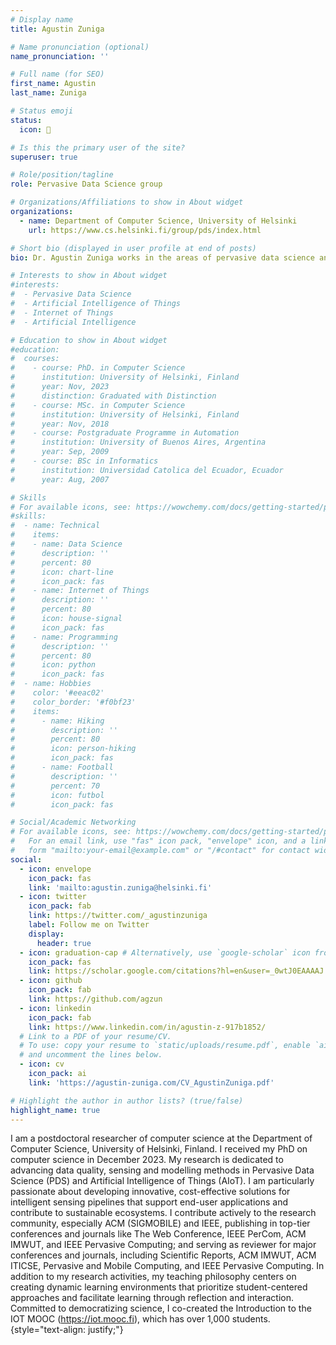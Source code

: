 ```yaml
---
# Display name
title: Agustin Zuniga

# Name pronunciation (optional)
name_pronunciation: ''

# Full name (for SEO)
first_name: Agustin
last_name: Zuniga

# Status emoji
status:
  icon: 🦊

# Is this the primary user of the site?
superuser: true

# Role/position/tagline
role: Pervasive Data Science group

# Organizations/Affiliations to show in About widget
organizations:
  - name: Department of Computer Science, University of Helsinki
    url: https://www.cs.helsinki.fi/group/pds/index.html

# Short bio (displayed in user profile at end of posts)
bio: Dr. Agustin Zuniga works in the areas of pervasive data science and artificial intelligence of things, especially in low-cost sensing and intelligent sensing pipeline solutions.

# Interests to show in About widget
#interests:
#  - Pervasive Data Science
#  - Artificial Intelligence of Things
#  - Internet of Things
#  - Artificial Intelligence

# Education to show in About widget
#education:
#  courses:
#    - course: PhD. in Computer Science
#      institution: University of Helsinki, Finland
#      year: Nov, 2023
#      distinction: Graduated with Distinction
#    - course: MSc. in Computer Science
#      institution: University of Helsinki, Finland
#      year: Nov, 2018
#    - course: Postgraduate Programme in Automation
#      institution: University of Buenos Aires, Argentina
#      year: Sep, 2009
#    - course: BSc in Informatics
#      institution: Universidad Catolica del Ecuador, Ecuador
#      year: Aug, 2007

# Skills
# For available icons, see: https://wowchemy.com/docs/getting-started/page-builder/#icons
#skills:
#  - name: Technical
#    items:
#    - name: Data Science
#      description: ''
#      percent: 80
#      icon: chart-line
#      icon_pack: fas
#    - name: Internet of Things
#      description: ''
#      percent: 80
#      icon: house-signal
#      icon_pack: fas
#    - name: Programming
#      description: ''
#      percent: 80
#      icon: python
#      icon_pack: fas
#  - name: Hobbies
#    color: '#eeac02'
#    color_border: '#f0bf23'
#    items:
#      - name: Hiking
#        description: ''
#        percent: 80
#        icon: person-hiking
#        icon_pack: fas
#      - name: Football
#        description: ''
#        percent: 70
#        icon: futbol
#        icon_pack: fas

# Social/Academic Networking
# For available icons, see: https://wowchemy.com/docs/getting-started/page-builder/#icons
#   For an email link, use "fas" icon pack, "envelope" icon, and a link in the
#   form "mailto:your-email@example.com" or "/#contact" for contact widget.
social:
  - icon: envelope
    icon_pack: fas
    link: 'mailto:agustin.zuniga@helsinki.fi'
  - icon: twitter
    icon_pack: fab
    link: https://twitter.com/_agustinzuniga
    label: Follow me on Twitter
    display:
      header: true
  - icon: graduation-cap # Alternatively, use `google-scholar` icon from `ai` icon pack
    icon_pack: fas
    link: https://scholar.google.com/citations?hl=en&user=_0wtJ0EAAAAJ
  - icon: github
    icon_pack: fab
    link: https://github.com/agzun
  - icon: linkedin
    icon_pack: fab
    link: https://www.linkedin.com/in/agustin-z-917b1852/
  # Link to a PDF of your resume/CV.
  # To use: copy your resume to `static/uploads/resume.pdf`, enable `ai` icons in `params.yaml`,
  # and uncomment the lines below.
  - icon: cv
    icon_pack: ai
    link: 'https://agustin-zuniga.com/CV_AgustinZuniga.pdf'

# Highlight the author in author lists? (true/false)
highlight_name: true
---
```

I am a postdoctoral researcher of computer science at the Department of Computer Science, University of Helsinki, Finland. I received my PhD on computer science in December 2023. My research is dedicated to advancing data quality, sensing and modelling methods in Pervasive Data Science (PDS) and Artificial Intelligence of Things (AIoT). I am particularly passionate about developing innovative, cost-effective solutions for intelligent sensing pipelines that support end-user applications and contribute to sustainable ecosystems. I contribute actively to the research community, especially ACM (SIGMOBILE) and IEEE, publishing in top-tier conferences and journals like The Web Conference, IEEE PerCom, ACM IMWUT, and IEEE Pervasive Computing; and serving as reviewer for major conferences and journals, including Scientific Reports, ACM IMWUT, ACM ITICSE, Pervasive and Mobile Computing, and IEEE Pervasive Computing. In addition to my research activities, my teaching philosophy centers on creating dynamic learning environments that prioritize student-centered approaches and facilitate learning through reflection and interaction. Committed to democratizing science, I co-created the Introduction to the IOT MOOC (https://iot.mooc.fi), which has over 1,000 students.
{style="text-align: justify;"}
